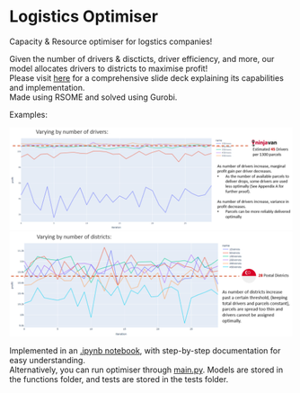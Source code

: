 # Logistics Optimiser
 Capacity & Resource optimiser for logstics companies!

Given the number of drivers & discticts, driver efficiency, and more, our model allocates drivers to districts to maximise profit! <br>
Please visit [here](https://docs.google.com/presentation/d/1lxU26y4mf7Nmt6frD7sL42esgbJ4AWX2/edit?usp=sharing&ouid=108841601711736669109&rtpof=true&sd=true) for a comprehensive slide deck explaining its capabilities and implementation. <br>
Made using RSOME and solved using Gurobi.

Examples:
<p float="left">
 <img src="img/Example1.PNG" alt="drawing"/>
 <img src="img/Example2.PNG" alt="drawing"/>
</p>

Implemented in an [.ipynb notebook](logistics_optimiser.ipynb), with step-by-step documentation for easy understanding. <br>
Alternatively, you can run optimiser through [main.py](main.py). Models are stored in the functions folder, and tests are stored in the tests folder.
